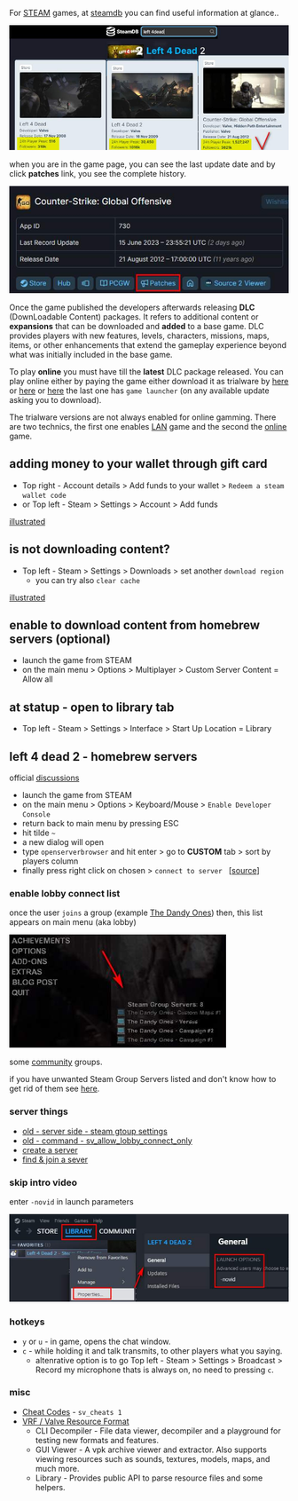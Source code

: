For [STEAM](https://is.gd/7bPxIZ) games, at [steamdb](https://steamdb.info/) you can find useful information at glance..  

![img](../assets/steam1.jpg)

when you are in the game page, you can see the last update date and by click **patches** link, you see the complete history.  

![img](../assets/steam2.jpg)

Once the game published the developers afterwards releasing **DLC** (DownLoadable Content) packages.  It refers to additional content or **expansions** that can be downloaded and **added** to a base game. DLC provides players with new features, levels, characters, missions, maps, items, or other enhancements that extend the gameplay experience beyond what was initially included in the base game.  

To play **online** you must have till the **latest** DLC package released. You can play online either by paying the game either download it as trialware by [here](https://thepiratebay.org/search.php?q=user:liluser) or [here](https://cs.rin.ru/) or [here](https://se7en.ws/?lang=en) the last one has `game launcher` (on any available update asking you to download).

The trialware versions are not always enabled for online gamming. There are two technics, the first one enables [LAN](https://gitlab.com/Mr_Goldberg/goldberg_emulator) game and the second the [online](https://hl2go.com/downloads/dedicated-servers/srcds/revemu-latest-version-linux-windows/) game.  

## adding money to your wallet through gift card  
* Top right - Account details > Add funds to your wallet > `Redeem a steam wallet code`
* or Top left - Steam > Settings > Account > Add funds

[illustrated](https://www.mygiftcardsupply.com/how-to-redeem-your-steam-gift-card/)

## is not downloading content?  
* Top left - Steam > Settings > Downloads > set another `download region`
  * you can try also `clear cache`

[illustrated](https://youtu.be/RSSQhcE3si4?t=142)

## enable to download content from homebrew servers (optional)

* launch the game from STEAM
* on the main menu > Options > Multiplayer > Custom Server Content = Allow all

## at statup - open to library tab
* Top left - Steam > Settings > Interface > Start Up Location = Library

## left 4 dead 2 - homebrew servers 

official [discussions](https://steamcommunity.com/app/550/discussions/)

* launch the game from STEAM
* on the main menu > Options > Keyboard/Mouse > `Enable Developer Console` 
* return back to main menu by pressing ESC
* hit tilde `~`
* a new dialog will open
* type `openserverbrowser` and hit enter > go to **CUSTOM** tab > sort by players column
* finally press right click on chosen > `connect to server` &nbsp; [[source](https://gamefaqs.gamespot.com/boards/960510-left-4-dead-2/52324192)]

### enable lobby connect list
once the user `joins` a group (example [The Dandy Ones](https://steamcommunity.com/groups/TheDandyOnes)) then, this list appears on main menu (aka lobby)  

![img](../assets/l4d2_lobby_servers.jpg)

some [community](https://steamcommunity.com/search/groups/#text=L4D2+group+servers) groups.  

if you have unwanted Steam Group Servers listed and don't know how to get rid of them see [here](https://steamcommunity.com/sharedfiles/filedetails/?id=652510755).

### server things
* [old - server side - steam gtoup settings](https://pricklytech.wordpress.com/2008/12/17/left-4-dead-steam-group-server-settings/)
* [old - command - sv_allow_lobby_connect_only](https://commands.gg/l4d2/sv-allow-lobby-connect-only)
* [create a server](https://steamcommunity.com/sharedfiles/filedetails/?id=276173458)
* [find & join a sever](https://steamcommunity.com/sharedfiles/filedetails/?id=573020642)

### skip intro video

enter `-novid` in launch parameters  

![img](../assets/l4d2_novid.jpg)

### hotkeys

* `y` or `u` - in game, opens the chat window.
* `c` - while holding it and talk transmits, to other players what you saying.
   * altenrative option is to go Top left - Steam > Settings > Broadcast > Record my microphone thats is always on, no need to pressing `c`.

### misc

* [Cheat Codes](https://www.liveabout.com/left-4-dead-2-cheats-pc-3401984) - `sv_cheats 1`
* [VRF / Valve Resource Format](https://github.com/SteamDatabase/ValveResourceFormat)
  * CLI Decompiler - File data viewer, decompiler and a playground for testing new formats and features.
  * GUI Viewer - A vpk archive viewer and extractor. Also supports viewing resources such as sounds, textures, models, maps, and much more.
  * Library - Provides public API to parse resource files and some helpers.